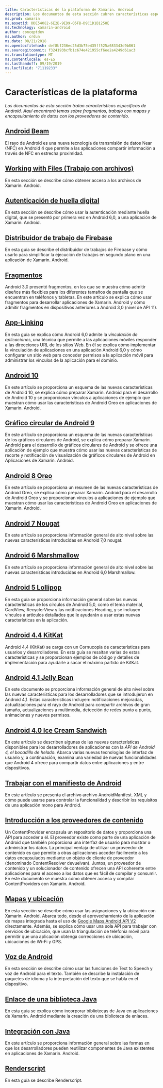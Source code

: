 ```yaml
---
title: Características de la plataforma de Xamarin. Android
description: Los documentos de esta sección cubren características específicas de Android. Aquí encontrará temas como el uso de fragmentos, el trabajo con mapas y la encapsulación de datos con proveedores de contenido.
ms.prod: xamarin
ms.assetid: DDE54082-6E2B-9ED9-05FB-D9C1D1B1258E
ms.technology: xamarin-android
author: conceptdev
ms.author: crdun
ms.date: 08/21/2018
ms.openlocfilehash: def8bf236ec25d3b75e435ff525a683343d9b861
ms.sourcegitcommit: f324193bcfb1c674e421955cf6ee2a4249d61ac3
ms.translationtype: MT
ms.contentlocale: es-ES
ms.lasthandoff: 09/19/2019
ms.locfileid: "71119233"
---
```

# <a name="platform-features"></a>Características de la plataforma

_Los documentos de esta sección tratan características específicas de Android. Aquí encontrará temas sobre fragmentos, trabajo con mapas y encapsulamiento de datos con los proveedores de contenido._

## <a name="android-beamandroidplatformandroid-beammd"></a>[Android Beam](~/android/platform/android-beam.md)

El rayo de Android es una nueva tecnología de transmisión de datos Near (NFC) en Android 4 que permite a las aplicaciones compartir información a través de NFC en estrecha proximidad.

## <a name="working-with-filesandroidplatformfilesindexmd"></a>[Working with Files (Trabajo con archivos)](~/android/platform/files/index.md)

En esta sección se describe cómo obtener acceso a los archivos de Xamarin. Android.

## <a name="fingerprint-authenticationandroidplatformfingerprint-authenticationindexmd"></a>[Autenticación de huella digital](~/android/platform/fingerprint-authentication/index.md)

En esta sección se describe cómo usar la autenticación mediante huella digital, que se presentó por primera vez en Android 6,0, a una aplicación de Xamarin. Android.

## <a name="firebase-job-dispatcherandroidplatformfirebase-job-dispatchermd"></a>[Distribuidor de trabajo de Firebase](~/android/platform/firebase-job-dispatcher.md)

En esta guía se describe el distribuidor de trabajos de Firebase y cómo usarlo para simplificar la ejecución de trabajos en segundo plano en una aplicación de Xamarin. Android.

## <a name="fragmentsandroidplatformfragmentsindexmd"></a>[Fragmentos](~/android/platform/fragments/index.md)

Android 3,0 presentó fragmentos, en los que se muestra cómo admitir diseños más flexibles para los diferentes tamaños de pantalla que se encuentran en teléfonos y tabletas. En este artículo se explica cómo usar fragmentos para desarrollar aplicaciones de Xamarin. Android y cómo admitir fragmentos en dispositivos anteriores a Android 3,0 (nivel de API 11).

## <a name="app-linkingandroidplatformapp-linkingmd"></a>[App-Linking](~/android/platform/app-linking.md)

En esta guía se explica cómo Android 6,0 admite la _vinculación de aplicaciones_, una técnica que permite a las aplicaciones móviles responder a las direcciones URL de los sitios Web. En él se explica cómo implementar la vinculación de aplicaciones en una aplicación Android 6,0 y cómo configurar un sitio web para conceder permisos a la aplicación móvil para administrar los vínculos de la aplicación para el dominio.

## <a name="android-10androidplatformandroid-10md"></a>[Android 10](~/android/platform/android-10.md)

En este artículo se proporciona un esquema de las nuevas características de Android 10, se explica cómo preparar Xamarin. Android para el desarrollo de Android 10 y se proporcionan vínculos a aplicaciones de ejemplo que muestran cómo usar las características de Android Oreo en aplicaciones de Xamarin. Android.

## <a name="android-9-pieandroidplatformpiemd"></a>[Gráfico circular de Android 9](~/android/platform/pie.md)

En este artículo se proporciona un esquema de las nuevas características de los gráficos circulares de Android, se explica cómo preparar Xamarin. Android para el desarrollo de gráficos circulares de Android y se ofrece una aplicación de ejemplo que muestra cómo usar las nuevas características de recorte y notificación de visualización de gráficos circulares de Android en Aplicaciones de Xamarin. Android.

## <a name="android-8-oreoandroidplatformoreomd"></a>[Android 8 Oreo](~/android/platform/oreo.md)

En este artículo se proporciona un resumen de las nuevas características de Android Oreo, se explica cómo preparar Xamarin. Android para el desarrollo de Android Oreo y se proporcionan vínculos a aplicaciones de ejemplo que muestran cómo usar las características de Android Oreo en aplicaciones de Xamarin. Android.

## <a name="android-7-nougatandroidplatformnougatmd"></a>[Android 7 Nougat](~/android/platform/nougat.md)

En este artículo se proporciona información general de alto nivel sobre las nuevas características introducidas en Android 7,0 nougat.

## <a name="android-6-marshmallowandroidplatformmarshmallowmd"></a>[Android 6 Marshmallow](~/android/platform/marshmallow.md)

En este artículo se proporciona información general de alto nivel sobre las nuevas características introducidas en Android 6,0 Marshmallow.

## <a name="android-5-lollipopandroidplatformlollipopmd"></a>[Android 5 Lollipop](~/android/platform/lollipop.md)

En esta guía se proporciona información general sobre las nuevas características de los círculos de Android 5,0, como el tema material, CardView, RecyclerView y las notificaciones Heading, y se incluyen vínculos a artículos detallados que le ayudarán a usar estas nuevas características en la aplicación.

## <a name="android-44-kitkatandroidplatformkitkatmd"></a>[Android 4.4 KitKat](~/android/platform/kitkat.md)

Android 4,4 (KitKat) se carga con un Cornucopia de características para usuarios y desarrolladores. En esta guía se resaltan varias de estas características y se proporcionan ejemplos de código y detalles de implementación para ayudarle a sacar el máximo partido de KitKat.

## <a name="android-41-jelly-beanandroidplatformjelly-beanmd"></a>[Android 4.1 Jelly Bean](~/android/platform/jelly-bean.md)

En este documento se proporciona información general de alto nivel sobre las nuevas características para los desarrolladores que se introdujeron en Android 4,1. Estas características incluyen: notificaciones mejoradas, actualizaciones para el rayo de Android para compartir archivos de gran tamaño, actualizaciones a multimedia, detección de redes punto a punto, animaciones y nuevos permisos.

## <a name="android-40-ice-cream-sandwichandroidplatformice-cream-sandwichmd"></a>[Android 4.0 Ice Cream Sandwich](~/android/platform/ice-cream-sandwich.md)

En este artículo se describen algunas de las nuevas características disponibles para los desarrolladores de aplicaciones con la *API de Android 4, el bocadillo de helado*.
Abarca varias nuevas tecnologías de interfaz de usuario y, a continuación, examina una variedad de nuevas funcionalidades que Android 4 ofrece para compartir datos entre aplicaciones y entre dispositivos.

## <a name="working-with-the-android-manifestandroid-manifestmd"></a>[Trabajar con el manifiesto de Android](android-manifest.md)

En este artículo se presenta el archivo archivo AndroidManifest. XML y cómo puede usarse para controlar la funcionalidad y describir los requisitos de una aplicación mono para Android.

## <a name="introduction-to-content-providersandroidplatformcontent-providersindexmd"></a>[Introducción a los proveedores de contenido](~/android/platform/content-providers/index.md)

Un ContentProvider encapsula un repositorio de datos y proporciona una API para acceder a él. El proveedor existe como parte de una aplicación de Android que también proporciona una interfaz de usuario para mostrar o administrar los datos. La principal ventaja de utilizar un proveedor de contenido es que permite a otras aplicaciones acceder fácilmente a los datos encapsulados mediante un objeto de cliente de proveedor (denominado ContentResolver devuelvan). Juntos, un proveedor de contenido y un solucionador de contenido ofrecen una API coherente entre aplicaciones para el acceso a los datos que es fácil de compilar y consumir. En este documento se muestra cómo obtener acceso y compilar ContentProviders con Xamarin. Android.

## <a name="maps-and-locationandroidplatformmaps-and-locationindexmd"></a>[Mapas y ubicación](~/android/platform/maps-and-location/index.md)

En esta sección se describe cómo usar las asignaciones y la ubicación con Xamarin. Android. Abarca todo, desde el aprovechamiento de la aplicación de mapas integrada hasta el uso de [Google Maps Android API V2](https://developers.google.com/maps/documentation/android/) directamente. Además, se explica cómo usar una sola API para trabajar con servicios de ubicación, que usan la triangulación de telefonía móvil para permitir que una aplicación obtenga correcciones de ubicación, ubicaciones de Wi-Fi y GPS.

## <a name="android-speechandroidplatformspeechmd"></a>[Voz de Android](~/android/platform/speech.md)

En esta sección se describe cómo usar las funciones de Text to Speech y voz de Android para el texto. También se describe la instalación de paquetes de idioma y la interpretación del texto que se habla en el dispositivo.

## <a name="binding-a-java-librarybinding-java-libraryindexmd"></a>[Enlace de una biblioteca Java](binding-java-library/index.md)

En esta guía se explica cómo incorporar bibliotecas de Java en aplicaciones de Xamarin. Android mediante la creación de una biblioteca de enlaces.

## <a name="java-integrationjava-integrationindexmd"></a>[Integración con Java](java-integration/index.md)

En este artículo se proporciona información general sobre las formas en que los desarrolladores pueden reutilizar componentes de Java existentes en aplicaciones de Xamarin. Android.

## <a name="renderscriptrenderscriptmd"></a>[Renderscript](renderscript.md)

En esta guía se describe Renderscript.
